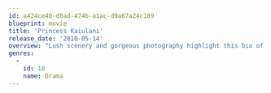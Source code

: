 ```yaml
---
id: a424ce40-d0ad-474b-a1ac-d9a67a24c189
blueprint: movie
title: 'Princess Kaiulani'
release_date: '2010-05-14'
overview: "Lush scenery and gorgeous photography highlight this bio of Princess Kaiulani (Q'Orianka Kilcher), a 19th-century Hawaiian princess raised in England but determined to maintain her people's independence from aggressive American businessmen. After being sent to England as a child by her Scottish father, Kaiulani returns to Hawaii and becomes a political activist who fights to retain her throne, even though she must leave her English paramour."
genres:
  -
    id: 18
    name: Drama
---
```

